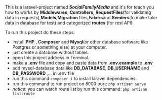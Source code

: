 This is a laravel-project named ***SocialFamilyMedia*** and it's for teach you how to works by **Middlewares**, **Controllers**, **RequestFiles**(for validating data in requests),**Models**,**Migration** files,**Fakers**and **Seeders**(to make fake data in database for test) and categorized **routes** (for rest API).

To run this project do these steps:

- install **PHP** , **Composer** and **Mysql**(or other database software like Postgres or something else) at your computer.
- just create a database without tables.
- open this project address in Terminal.
- make a **.env** file and copy and paste data from **.env.example** to **.env** 
- add mysql-database data like **DB_DATABASE**, **DB_USERNAME** and **DB_PASSWORD** ,... in .env file
- run this command `composer i` to install laravel dependencies.
- run this command to run project on 8000 port: `php artisan serve`
- *notice*: you can watch route list by run this command: `php artisan list:route`
